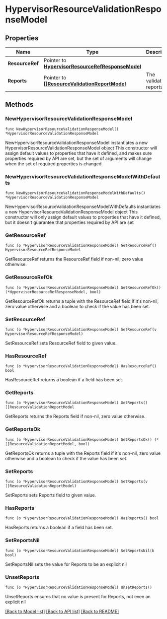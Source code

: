 # HypervisorResourceValidationResponseModel

## Properties

Name | Type | Description | Notes
------------ | ------------- | ------------- | -------------
**ResourceRef** | Pointer to [**HypervisorResourceRefResponseModel**](HypervisorResourceRefResponseModel.md) |  | [optional] 
**Reports** | Pointer to [**[]ResourceValidationReportModel**](ResourceValidationReportModel.md) | The validation reports. | [optional] 

## Methods

### NewHypervisorResourceValidationResponseModel

`func NewHypervisorResourceValidationResponseModel() *HypervisorResourceValidationResponseModel`

NewHypervisorResourceValidationResponseModel instantiates a new HypervisorResourceValidationResponseModel object
This constructor will assign default values to properties that have it defined,
and makes sure properties required by API are set, but the set of arguments
will change when the set of required properties is changed

### NewHypervisorResourceValidationResponseModelWithDefaults

`func NewHypervisorResourceValidationResponseModelWithDefaults() *HypervisorResourceValidationResponseModel`

NewHypervisorResourceValidationResponseModelWithDefaults instantiates a new HypervisorResourceValidationResponseModel object
This constructor will only assign default values to properties that have it defined,
but it doesn't guarantee that properties required by API are set

### GetResourceRef

`func (o *HypervisorResourceValidationResponseModel) GetResourceRef() HypervisorResourceRefResponseModel`

GetResourceRef returns the ResourceRef field if non-nil, zero value otherwise.

### GetResourceRefOk

`func (o *HypervisorResourceValidationResponseModel) GetResourceRefOk() (*HypervisorResourceRefResponseModel, bool)`

GetResourceRefOk returns a tuple with the ResourceRef field if it's non-nil, zero value otherwise
and a boolean to check if the value has been set.

### SetResourceRef

`func (o *HypervisorResourceValidationResponseModel) SetResourceRef(v HypervisorResourceRefResponseModel)`

SetResourceRef sets ResourceRef field to given value.

### HasResourceRef

`func (o *HypervisorResourceValidationResponseModel) HasResourceRef() bool`

HasResourceRef returns a boolean if a field has been set.

### GetReports

`func (o *HypervisorResourceValidationResponseModel) GetReports() []ResourceValidationReportModel`

GetReports returns the Reports field if non-nil, zero value otherwise.

### GetReportsOk

`func (o *HypervisorResourceValidationResponseModel) GetReportsOk() (*[]ResourceValidationReportModel, bool)`

GetReportsOk returns a tuple with the Reports field if it's non-nil, zero value otherwise
and a boolean to check if the value has been set.

### SetReports

`func (o *HypervisorResourceValidationResponseModel) SetReports(v []ResourceValidationReportModel)`

SetReports sets Reports field to given value.

### HasReports

`func (o *HypervisorResourceValidationResponseModel) HasReports() bool`

HasReports returns a boolean if a field has been set.

### SetReportsNil

`func (o *HypervisorResourceValidationResponseModel) SetReportsNil(b bool)`

 SetReportsNil sets the value for Reports to be an explicit nil

### UnsetReports
`func (o *HypervisorResourceValidationResponseModel) UnsetReports()`

UnsetReports ensures that no value is present for Reports, not even an explicit nil

[[Back to Model list]](../README.md#documentation-for-models) [[Back to API list]](../README.md#documentation-for-api-endpoints) [[Back to README]](../README.md)



